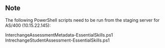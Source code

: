 Note
----

The following PowerShell scripts need to be run from the staging server for AS/400 (10.15.22.145):

InterchangeAssessmentMetadata-EssentialSkills.ps1
IntrechangeStudentAssessment-EssentialSkills.ps1
